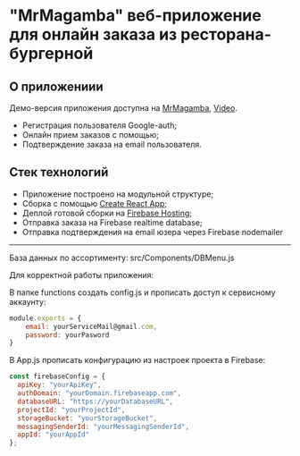# "MrMagamba" веб-приложение для онлайн заказа из ресторана-бургерной


## О приложениии

Демо-версия приложения доступна на [MrMagamba](https://mrmagamba.web.app/), [Video](https://drive.google.com/file/d/1CbXpgBd4MPq74Dcu4RGdxGxQ4T1T4Eep/view?usp=sharing).

* Регистрация пользователя Google-auth;
* Онлайн прием заказов с помощью;
* Подтверждение заказа на email пользователя.

## Стек технологий

* Приложение построено на модульной структуре;
* Сборка с помощью [Create React App](https://github.com/facebook/create-react-app);
* Деплой готовой сборки на [Firebase Hosting](https://firebase.google.com);
* Отправка заказа на Firebase realtime database;
* Отправка подтверждения на email юзера через Firebase nodemailer

***
База данных по ассортименту: src/Components/DBMenu.js

Для корректной работы приложения:

В папке functions создать config.js и прописать доступ к сервисному аккаунту:
```js
module.exports = {
    email: yourServiceMail@gmail.com,
    password: yourPasword
}
```

В App.js прописать конфигурацию из настроек проекта в Firebase:
```js
const firebaseConfig = {
  apiKey: "yourApiKey",
  authDomain: "yourDomain.firebaseapp.com",
  databaseURL: "https://yourDatabaseURL",
  projectId: "yourProjectId",
  storageBucket: "yourStorageBucket",
  messagingSenderId: "yourMessagingSenderId",
  appId: "yourAppId"
};
```
